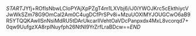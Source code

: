 $START$JYfj+ROfIsNbwLCIoPYAjXpPZgT4m1LXVbj6/iJ0iYWOJKrc5cEkthiycVJwWkSZm78G9OmCal2Am0C4ugDCfPrSPv8i+MzuUOXIMYJOUGCwO6aB9R5YTQQKAwIlSnNsiMdRU5tDArUkcarIlVehtOaVDcPanpxdx4MxL8vcorqd7+0qw9UufgzXA8rpINuyfph26NtNI9YrZrfLraBDcw==$END$
